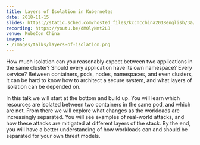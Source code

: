 ```yaml
---
title: Layers of Isolation in Kubernetes
date: 2018-11-15
slides: https://static.sched.com/hosted_files/kccncchina2018english/3a/KubeCon%20Shanghai%20China%202018%20-%20Final.pdf
recording: https://youtu.be/dM0lyNmt2L8
venue: KubeCon China
images:
- /images/talks/layers-of-isolation.png
---
```


How much isolation can you reasonably expect between two applications in the same cluster? Should
every application have its own namespace? Every service? Between containers, pods, nodes,
namespaces, and even clusters, it can be hard to know how to architect a secure system, and what
layers of isolation can be depended on.

In this talk we will start at the bottom and build up. You will learn which resources are isolated
between two containers in the same pod, and which are not. From there we will explore what changes
as the workloads are increasingly separated. You will see examples of real-world attacks, and how
these attacks are mitigated at different layers of the stack. By the end, you will have a better
understanding of how workloads can and should be separated for your own threat models.
